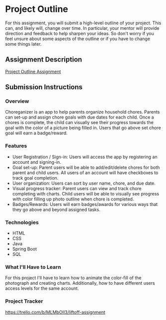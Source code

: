 # Project Outline
For this assignment, you will submit a high-level outline of your project. This can, and likely will, change over time. In particular, your mentor will provide direction and feedback to help sharpen your ideas. So don't worry if you feel unsure about some aspects of the outline or if you have to change some things later.

## Assignment Description
[Project Outline Assignment](https://education.launchcode.org/liftoff/modules/assignments/project-outline)

## Submission Instructions

### Overview
Choreganizer is an app to help parents organize household chores. 
Parents can set-up and assign chore goals with due dates for each child.
Once a chores is complete, the child can visually see their progress towards the goal with the color 
of a picture being filled in. Users that go above set chore goal will earn a badge/reward.
### Features
* User Registration / Sign-in: Users will access the app by registering an account and signing-in.
* Goal set-up: Parent users will be able to add/edit/delete chores for both parent and child users. 
All users of an account will have checkboxes to track goal completion.
* User organization: Users can sort by user name, chore, and due date.
* Visual progress tracker: Parent users can view and track chore completing with charts. 
Child users will be able to visually see progress with color filling up photo outline when chore is completed.
* Badges/Rewards: Users will earn badges/awards for various ways that they go above and beyond assigned tasks.
### Technologies
* HTML
* CSS
* Java
* Spring Boot
* SQL
### What I'll Have to Learn
For this project I'll have to learn how to animate the color-fill of the photograph and creating charts. Additionally,
how to have different users access levels for the same account.
### Project Tracker
https://trello.com/b/MLMbOII3/liftoff-assignment
